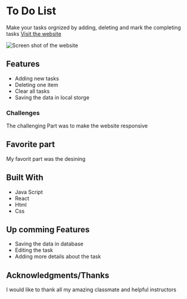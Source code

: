 # To Do List


Make your tasks orgnized by adding, deleting and mark the completing tasks [Visit the website](https://hala-almaimoni.github.io/ToDoList/)


![Screen shot of the website](screenshot.png)

## Features
* Adding new tasks
* Deleting one item 
* Clear all tasks
* Saving the data in local storge

### Challenges

The challenging Part was to make the website responsive

## Favorite part

My favorit part was the desining  

## Built With

* Java Script
* React
* Html
* Css


## Up comming Features
* Saving the data in database
* Editing the task
* Adding more details about the task


## Acknowledgments/Thanks
I would like to thank all my amazing classmate and helpful instructors
